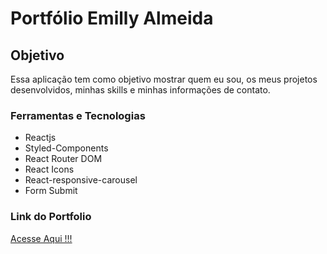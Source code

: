 # Portfólio Emilly Almeida

## Objetivo

Essa aplicação tem como objetivo mostrar quem eu sou, os meus projetos desenvolvidos, minhas skills e minhas informações de contato.

### Ferramentas e Tecnologias

- Reactjs
- Styled-Components
- React Router DOM
- React Icons
- React-responsive-carousel
- Form Submit

### Link do Portfolio

[Acesse Aqui !!!](https://emilly-almeida-portfolio.vercel.app)

